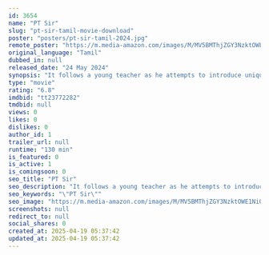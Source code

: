 ```yaml
---
id: 3654
name: "PT Sir"
slug: "pt-sir-tamil-movie-download"
poster: "posters/pt-sir-tamil-2024.jpg"
remote_poster: "https://m.media-amazon.com/images/M/MV5BMThjZGY3NzktOWE1Ni00OTNlLWI4ZDQtNjk4NDRjNGQ2MmQ1XkEyXkFqcGc@._V1_SX300.jpg"
original_language: "Tamil"
dubbed_in: null
released_date: "24 May 2024"
synopsis: "It follows a young teacher as he attempts to introduce unique physical activities to school children."
type: "movie"
rating: "6.8"
imdbid: "tt23772282"
tmdbid: null
views: 0
likes: 0
dislikes: 0
author_id: 1
trailer_url: null
runtime: "130 min"
is_featured: 0
is_active: 1
is_comingsoon: 0
seo_title: "PT Sir"
seo_description: "It follows a young teacher as he attempts to introduce unique physical activities to school children."
seo_keywords: "\"PT Sir\""
seo_image: "https://m.media-amazon.com/images/M/MV5BMThjZGY3NzktOWE1Ni00OTNlLWI4ZDQtNjk4NDRjNGQ2MmQ1XkEyXkFqcGc@._V1_SX300.jpg"
screenshots: null
redirect_to: null
social_shares: 0
created_at: 2025-04-19 05:37:42
updated_at: 2025-04-19 05:37:42
---
```


